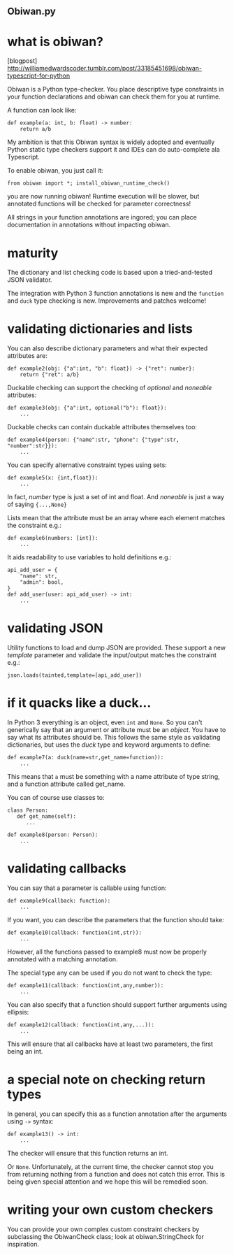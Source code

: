 Obiwan.py
---------

# what is obiwan?

[blogpost] http://williamedwardscoder.tumblr.com/post/33185451698/obiwan-typescript-for-python

Obiwan is a Python type-checker.  You place descriptive type constraints in your function declarations and obiwan can check them for you at runtime.

A function can look like:

    def example(a: int, b: float) -> number:
        return a/b

My ambition is that this Obiwan syntax is widely adopted and eventually Python static type checkers support it and IDEs can do auto-complete ala Typescript.

To enable obiwan, you just call it:

    from obiwan import *; install_obiwan_runtime_check()
    
you are now running obiwan!  Runtime execution will be slower, but annotated functions will be checked for parameter correctness!

All strings in your function annotations are ingored; you can place documentation in annotations without impacting obiwan.

# maturity

The dictionary and list checking code is based upon a tried-and-tested JSON validator.

The integration with Python 3 function annotations is new and the `function` and `duck` type checking is new.  Improvements and patches welcome!

# validating dictionaries and lists

You can also describe dictionary parameters and what their expected attributes are:

    def example2(obj: {"a":int, "b": float}) -> {"ret": number}:
        return {"ret": a/b}
        
Duckable checking can support the checking of *optional* and *noneable* attributes:

    def example3(obj: {"a":int, optional("b"): float}):
        ...
        
Duckable checks can contain duckable attributes themselves too:

    def example4(person: {"name":str, "phone": {"type":str, "number":str}}):
        ...
        
You can specify alternative constraint types using sets:

    def example5(x: {int,float}):
        ...
        
In fact, *number* type is just a set of int and float.  And *noneable* is just a way of saying `{...,None}`

Lists mean that the attribute must be an array where each element matches the constraint e.g.:

    def example6(numbers: [int]):
        ...
        
It aids readability to use variables to hold definitions e.g.:

    api_add_user = {
        "name": str,
        "admin": bool,
    }
    def add_user(user: api_add_user) -> int:
        ...

# validating JSON
        
Utility functions to load and dump JSON are provided.  These support a new *template* parameter and validate the input/output matches the constraint e.g.:

    json.loads(tainted,template=[api_add_user])
    
# if it quacks like a duck...

In Python 3 everything is an object, even `int` and `None`.  So you can't generically say that an argument or attribute must be an *object*.  You have to say what its attributes should be.  This follows the same style as validating dictionaries, but uses the *duck* type and keyword arguments to define:

    def example7(a: duck(name=str,get_name=function)):
        ...
        
This means that `a` must be something with a name attribute of type string, and a function attribute called get_name.

You can of course use classes to:

    class Person:
       def get_name(self):
          ...

    def example8(person: Person):
        ...        
        
# validating callbacks
        
You can say that a parameter is callable using function:

    def example9(callback: function):
        ...
        
If you want, you can describe the parameters that the function should take:

    def example10(callback: function(int,str)):
        ...
        
However, all the functions passed to example8 must now be properly annotated with a matching annotation.

The special type any can be used if you do not want to check the type:

    def example11(callback: function(int,any,number)):
        ...
        
You can also specify that a function should support further arguments using ellipsis:

    def example12(callback: function(int,any,...)):
        ...
        
This will ensure that all callbacks have at least two parameters, the first being an int.

# a special note on checking return types

In general, you can specify this as a function annotation after the arguments using `->` syntax:

    def example13() -> int:
        ...
        
The checker will ensure that this function returns an int.

Or `None`.  Unfortunately, at the current time, the checker cannot stop you from returning nothing from a function and does not catch this error.  This is being given special attention and we hope this will be remedied soon.

# writing your own custom checkers
        
You can provide your own complex custom constraint checkers by subclassing the ObiwanCheck class; look at obiwan.StringCheck for inspiration.

